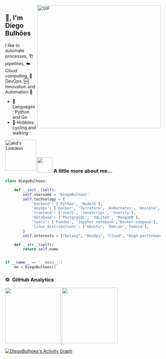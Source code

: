 <img align="right" alt="GIF" src="https://media.giphy.com/media/836HiJc7pgzy8iNXCn/giphy.gif"  width="400" />

##  🙏, I'm Diego Bulhões

I like to automate processes, :building_construction: pipelines, :cloud: Cloud computing, :rocket: DevOps, :new: Innovation and Automation :robot:

- 🔭 Languages : Python and Go
- 💬 Hobbies: cycling and walking

<a href="https://www.linkedin.com/in/DiegoBulhoes/">
  <img align="left" alt="akd's Linkdein" width="100px" src="https://img.shields.io/badge/Linkedin-0A66C2?style=for-the-badge&logo=Linkedin&logoColor=white" />
</a>
<br>
<br>

### <img src="https://media.giphy.com/media/VgCDAzcKvsR6OM0uWg/giphy.gif" width="50"> A little more about me...  

```Python
class DiegoBulhoes:

    def __init__(self):
        self.username = 'DiegoBulhoes'
        self.technology = {
            'backend': ['Python', 'NodeJS'],
            'devops': ['Docker', 'Terraform', 'Kubernetes', 'Ansible','Google Cloud', 'GitHub Actions'],
            'frontend': ['VueJS', 'JavaScript', 'Vuetify'],
            'database': ['PostgreSQL', 'SQLite3', 'MongoDB'],
            'tools': ['Pandas', 'Jupyter notebook','Docker-compose'],
            'linux_distributions': ['Ubuntu', 'Debian','Fedora'],
        }
        self.interests = ["Golang", "DevOps", "Cloud", "High-performance computing", "Microservices"]

    def __str__(self):
        return self.name


if __name__ == '__main__':
    me = DiegoBulhoes()
```

### ⚙️ &nbsp;GitHub Analytics

<p align="left">
<a href="https://github.com/DiegoBulhoes">
  <img height="180em" src="https://github-readme-stats-eight-theta.vercel.app/api?username=DiegoBulhoes&show_icons=true&theme=vue-dark&include_all_commits=true&count_private=true"/>
  <img height="180em" src="https://github-readme-stats-eight-theta.vercel.app/api/top-langs/?username=DiegoBulhoes&layout=compact&custom_title&langs_count=8&theme=vue-dark"/>
</a>
</p>

<a href="https://github.com/ashutosh00710/github-readme-activity-graph"><img alt="DiegoBulhoes's Activity Graph" src="https://activity-graph.herokuapp.com/graph?username=DiegoBulhoes&bg_color=273849&color=41b883&line=F85D7F&point=FFFFFF&hide_border=true" /></a>
